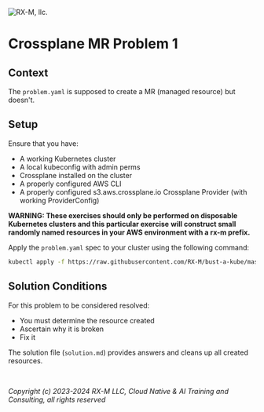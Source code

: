 ![RX-M, llc.](https://rx-m.com/rxm-cnc.svg)

# Crossplane MR Problem 1


## Context

The `problem.yaml` is supposed to create a MR (managed resource) but doesn't.


## Setup

Ensure that you have:

- A working Kubernetes cluster
- A local kubeconfig with admin perms
- Crossplane installed on the cluster
- A properly configured AWS CLI
- A properly configured s3.aws.crossplane.io Crossplane Provider (with working ProviderConfig)

**WARNING: These exercises should only be performed on disposable Kubernetes clusters and this particular exercise**
**will construct small randomly named resources in your AWS environment with a rx-m prefix.**

Apply the `problem.yaml` spec to your cluster using the following command:

```bash
kubectl apply -f https://raw.githubusercontent.com/RX-M/bust-a-kube/master/crossplane/cp-claim-problem-1/problem.yaml
```


## Solution Conditions

For this problem to be considered resolved:

- You must determine the resource created
- Ascertain why it is broken
- Fix it

The solution file (`solution.md`) provides answers and cleans up all created resources.

<br>

_Copyright (c) 2023-2024 RX-M LLC, Cloud Native & AI Training and Consulting, all rights reserved_